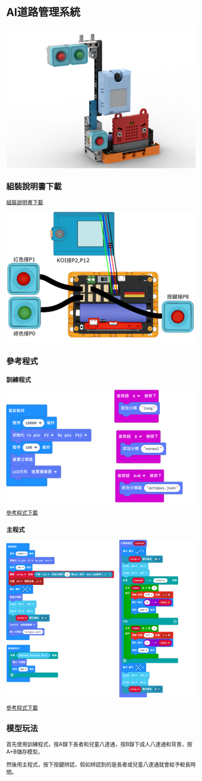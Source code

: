 # AI道路管理系統

![](../images/extra_trafficlight_render.png)

## 組裝說明書下載

[組裝說明書下載](https://drive.google.com/drive/folders/1vPB1nm2KgCbI8fHl_VWVD3YiAxTgYQWc?usp=sharing)

![](../images/extra_trafficlight_wire.png)

## 參考程式

### 訓練程式

![](../images/extra_trafficlight_code2.png)

[參考程式下載](https://makecode.microbit.org/_AqhbAq1U6KJ9)

### 主程式

![](../images/extra_trafficlight_code.png)

[參考程式下載](https://makecode.microbit.org/_i0JT9q5h10oo)

## 模型玩法

首先使用訓練程式，按A錄下長者和兒童八達通，按B錄下成人八達通和背景，按A+B儲存模型。

然後用主程式，按下按鍵辨認，假如辨認到的是長者或兒童八達通就會給予較長時間。